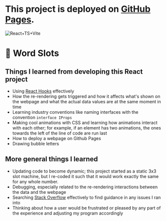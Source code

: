 # This project is deployed on [GitHub Pages](https://mchen610.github.io/WordSlots/).
![React+TS+Vite](https://miro.medium.com/v2/resize:fit:1400/1*A4AhcQBucS8bLpNRq3HCLg.png)

# :slot_machine: Word Slots

## Things I learned from developing this React project
- Using [React Hooks](https://react.dev/reference/react) effectively
- How the re-rendering gets triggered and how it affects what's shown on the webpage and what the actual data values are at the same moment in time
- Learning industry conventions like naming interfaces with the convention `interface IProps`
- Making cool animations with CSS and learning how animations interact with each other; for example, if an element has two animations, the ones towards the left of the line of code are run last
- How to deploy a webpage on Github Pages
- Drawing bubble letters

## More general things I learned
- Updating code to become dynamic; this project started as a static 3x3 slot machine, but I re-coded it such that it would work exactly the same for any whole number.
- Debugging, especially related to the re-rendering interactions between the data and the webpage
- Searching [Stack Overflow](https://stackoverflow.com/) effectively to find guidance in any issues I ran into
- Thinking about how a user would be frustrated or pleased by any part of the experience and adjusting my program accordingly


